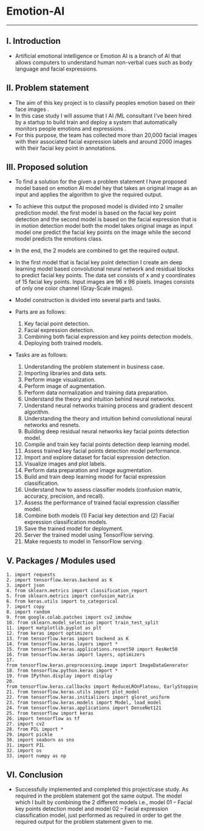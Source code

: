 # Emotion-AI #
- - - - 
## I.	Introduction ##
- Artificial emotional intelligence or Emotion AI is a branch of AI that allows computers to understand human non-verbal cues such as body language and facial expressions.

## II.	Problem statement ##

- The aim of this key project is to classify peoples emotion based on their face images .
- In this case study I will assume that I AI /ML consultant I've been hired by a startup to build train and deploy a system that automatically monitors people emotions and expressions .
- For this purpose, the team has collected more than 20,000 facial images with their associated facial expression labels and around 2000 images with their facial key point in annotations.

## III.	Proposed solution ##

- To find a solution for the given a problem statement I have proposed model based on emotion AI model hey that takes an original image as an input and applies the algorithm to give the required output.
- To achieve this output the proposed model is divided into 2 smaller prediction model. the first model is based on the facial key point detection and the second model is based on the facial expression that is in motion detection model both the model takes original image as input model one predict the facial key points on the image while the second model predicts the emotions class.
- In the end, the 2 models are combined to get the required output.

- In the first model that is facial key point detection I create am deep learning model based convolutional neural network and residual blocks to predict facial key points. The data set consists of x and y coordinates of 15 facial key points. Input images are 96 x 96 pixels. Images consists of only one color channel (Gray-Scale images).
- Model construction is divided into several parts and tasks.
- Parts are as follows: 
    1.	Key facial point detection. 
    2.	Facial expression detection. 
    3.	Combining both facial expression and key points detection models. 
    4.	Deploying both trained models. 

- Tasks are as follows:
    1.	Understanding the problem statement in business case. 
    2.	Importing libraries and data sets. 
    3.	Perform image visualization.
    4.	Perform image of augmentation.
    5.	Perform data normalization and training data preparation.
    6.	Understand the theory and intuition behind neural networks.
    7.	Understand neural networks training process and gradient descent algorithm.
    8.	Understanding the theory and intuition behind convolutional neural networks and resnets.
    9.	Building deep residual neural networks key facial points detection model.
    10.	Compile and train key facial points detection deep learning model.
    11.	Assess trained key facial points detection model performance.
    12.	Import and explore dataset for facial expression detection.
    13.	Visualize images and plot labels.
    14.	Perform data preparation and image augmentation.
    15.	Build and train deep learning model for facial expression classification.
    16.	Understand how to assess classifier models (confusion matrix, accuracy, precision, and recall).
    17.	Assess the performance of trained facial expression classifier model.
    18.	Combine both models (1) Facial key detection and (2) Facial expression classification models.
    19.	Save the trained model for deployment.
    20.	Server the trained model using TensorFlow serving.
    21.	Make requests to model in TensorFlow serving.

## V.   Packages / Modules used ##
	1. import requests
	2. import tensorflow.keras.backend as K
	3. import json
	4. from sklearn.metrics import classification_report
	5. from sklearn.metrics import confusion_matrix
	6. from keras.utils import to_categorical
	7. import copy
	8. import random
	9. from google.colab.patches import cv2_imshow
	10. from sklearn.model_selection import train_test_split
	11. import matplotlib.pyplot as plt
	12. from keras import optimizers
	13. from tensorflow.keras import backend as K
	14. from tensorflow.keras.layers import *
	15. from tensorflow.keras.applications.resnet50 import ResNet50
	16. from tensorflow.keras import layers, optimizers
	17. from tensorflow.keras.preprocessing.image import ImageDataGenerator
	18. from tensorflow.python.keras import *
	19. from IPython.display import display
	20. from tensorflow.keras.callbacks import ReduceLROnPlateau, EarlyStopping, ModelCheckpoint, LearningRateScheduler
	21. from tensorflow.keras.utils import plot_model
	22. from tensorflow.keras.initializers import glorot_uniform
	23. from tensorflow.keras.models import Model, load_model
	24. from tensorflow.keras.applications import DenseNet121
	25. from tensorflow import keras
	26. import tensorflow as tf
	27. import cv2
	28. from PIL import *
	29. import pickle
	30. import seaborn as sns
	31. import PIL
	32. import os
	33. import numpy as np


## VI.	Conclusion ##
- Successfully implemented and completed this project/case study. As required in the problem statement got the same output. The model which I built by combining the 2 different models i.e., model 01 – Facial key points detection model and model 02 – Facial expression classification model, just performed as required in order to get the required output for the problem statement given to me.
